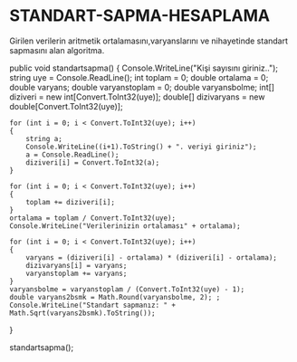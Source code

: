 # STANDART-SAPMA-HESAPLAMA
Girilen verilerin aritmetik ortalamasını,varyanslarını ve nihayetinde standart sapmasını alan algoritma.



public void standartsapma()
{
    Console.WriteLine("Kişi sayısını giriniz..");
    string uye = Console.ReadLine();
    int toplam = 0;
    double ortalama = 0;
    double varyans;
    double varyanstoplam = 0;
    double varyansbolme;
    int[] diziveri = new int[Convert.ToInt32(uye)];
    double[] dizivaryans = new double[Convert.ToInt32(uye)];

    for (int i = 0; i < Convert.ToInt32(uye); i++)
    {
        string a;
        Console.WriteLine((i+1).ToString() + ". veriyi giriniz");
        a = Console.ReadLine();
        diziveri[i] = Convert.ToInt32(a);   
    }

    for (int i = 0; i < Convert.ToInt32(uye); i++)
    {
        toplam += diziveri[i];
    }
    ortalama = toplam / Convert.ToInt32(uye);
    Console.WriteLine("Verilerinizin ortalaması" + ortalama);

    for (int i = 0; i < Convert.ToInt32(uye); i++)
    {
        varyans = (diziveri[i] - ortalama) * (diziveri[i] - ortalama);
        dizivaryans[i] = varyans;
        varyanstoplam += varyans;
    }
    varyansbolme = varyanstoplam / (Convert.ToInt32(uye) - 1);
    double varyans2bsmk = Math.Round(varyansbolme, 2); ;
    Console.WriteLine("Standart sapmanız: " + Math.Sqrt(varyans2bsmk).ToString());
}

standartsapma();

